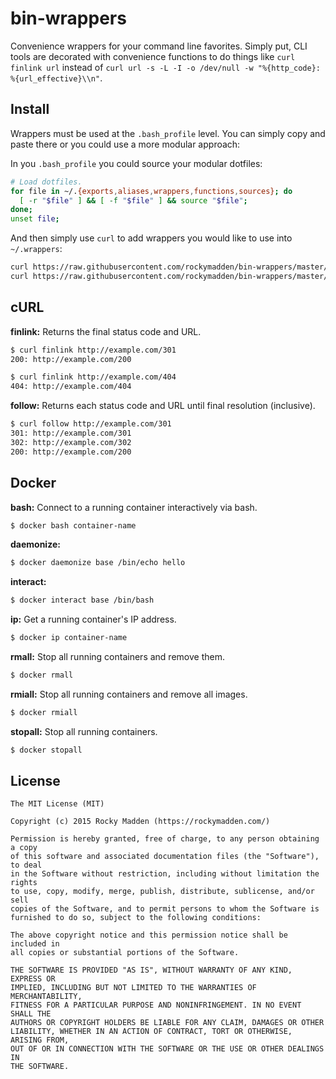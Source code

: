 # bin-wrappers
Convenience wrappers for your command line favorites. Simply put, CLI tools are decorated with convenience functions to do things like `curl finlink url` instead of `curl url -s -L -I -o /dev/null -w "%{http_code}: %{url_effective}\\n"`.

## Install
Wrappers must be used at the `.bash_profile` level. You can simply copy and paste there or you could use a more modular approach:

In you `.bash_profile` you could source your modular dotfiles:
```bash
# Load dotfiles.
for file in ~/.{exports,aliases,wrappers,functions,sources}; do
  [ -r "$file" ] && [ -f "$file" ] && source "$file";
done;
unset file;
```

And then simply use `curl` to add wrappers you would like to use into `~/.wrappers`:

```bash
curl https://raw.githubusercontent.com/rockymadden/bin-wrappers/master/curl >> ~/.wrappers
curl https://raw.githubusercontent.com/rockymadden/bin-wrappers/master/docker >> ~/.wrappers
```

## cURL
__finlink:__ Returns the final status code and URL.
```bash
$ curl finlink http://example.com/301
200: http://example.com/200
```

```bash
$ curl finlink http://example.com/404
404: http://example.com/404
```

__follow:__ Returns each status code and URL until final resolution (inclusive).
```bash
$ curl follow http://example.com/301
301: http://example.com/301
302: http://example.com/302
200: http://example.com/200
```

## Docker

__bash:__ Connect to a running container interactively via bash.
```bash
$ docker bash container-name
```

__daemonize:__
```bash
$ docker daemonize base /bin/echo hello
```

__interact:__
```bash
$ docker interact base /bin/bash
```

__ip:__ Get a running container's IP address.
```bash
$ docker ip container-name
```

__rmall:__ Stop all running containers and remove them.
```bash
$ docker rmall
```

__rmiall:__ Stop all running containers and remove all images.
```bash
$ docker rmiall
```

__stopall:__ Stop all running containers.
```bash
$ docker stopall
```

## License
```
The MIT License (MIT)

Copyright (c) 2015 Rocky Madden (https://rockymadden.com/)

Permission is hereby granted, free of charge, to any person obtaining a copy
of this software and associated documentation files (the "Software"), to deal
in the Software without restriction, including without limitation the rights
to use, copy, modify, merge, publish, distribute, sublicense, and/or sell
copies of the Software, and to permit persons to whom the Software is
furnished to do so, subject to the following conditions:

The above copyright notice and this permission notice shall be included in
all copies or substantial portions of the Software.

THE SOFTWARE IS PROVIDED "AS IS", WITHOUT WARRANTY OF ANY KIND, EXPRESS OR
IMPLIED, INCLUDING BUT NOT LIMITED TO THE WARRANTIES OF MERCHANTABILITY,
FITNESS FOR A PARTICULAR PURPOSE AND NONINFRINGEMENT. IN NO EVENT SHALL THE
AUTHORS OR COPYRIGHT HOLDERS BE LIABLE FOR ANY CLAIM, DAMAGES OR OTHER
LIABILITY, WHETHER IN AN ACTION OF CONTRACT, TORT OR OTHERWISE, ARISING FROM,
OUT OF OR IN CONNECTION WITH THE SOFTWARE OR THE USE OR OTHER DEALINGS IN
THE SOFTWARE.
```
